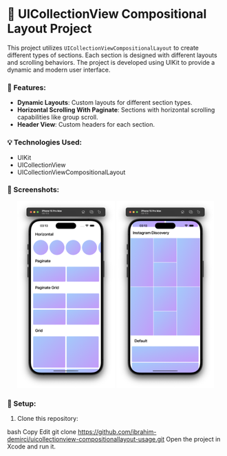 # 📱 UICollectionView Compositional Layout Project

This project utilizes `UICollectionViewCompositionalLayout` to create different types of sections. Each section is designed with different layouts and scrolling behaviors. The project is developed using UIKit to provide a dynamic and modern user interface.

### 🚀 Features:
- **Dynamic Layouts**: Custom layouts for different section types.
- **Horizontal Scrolling With Paginate**: Sections with horizontal scrolling capabilities like group scroll.
- **Header View**: Custom headers for each section.

### 💡 Technologies Used:
- UIKit
- UICollectionView
- UICollectionViewCompositionalLayout

### 📸 Screenshots:

<div align="center">
  <img src="screenshots/1.png" width="45%" />
  <img src="screenshots/2.png" width="45%" />
</div>

### 🔧 Setup:
1. Clone this repository:

bash
Copy
Edit
git clone https://github.com/ibrahim-demirci/uicollectionview-compositionallayout-usage.git
Open the project in Xcode and run it. 

